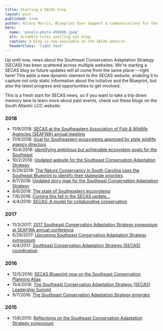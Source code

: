 ```yaml
---
title: Starting a SECAS blog
layout: post
published: true
author: Hilary Morris, Blueprint User Support & Communications for the Southeast and South Atlantic Blueprints
hero:
  name: 'pexels-photo-459688.jpeg'
  alt: Scrabble tiles spelling out blog.
  caption: A blog is now available on the SECAS website.
  headerClass: 'light-text'
---
```


Up until now, news about the Southeast Conservation Adaptation Strategy (SECAS) has been scattered across multiple websites. We're starting a SECAS blog so future updates will all come from the same place---right here! This adds a new dynamic element to the SECAS website, enabling it to capture not only static information about the initiative and the Blueprint, but also the latest progress and opportunities to get involved.

This is a fresh start for SECAS news, so if you want to take a trip down memory lane to learn more about past events, check out these blogs on the South Atlantic LCC website:

<!--more-->

### 2018

- 11/9/2018: [SECAS at the Southeastern Association of Fish & Wildlife Agencies (SEAFWA) annual meeting](http://www.southatlanticlcc.org/2018/11/09/secas-at-the-southeastern-association-of-fish-wildlife-agencies-seafwa-annual-meeting/)
- 11/9/2018: [Goal for Southeastern ecosystems approved by state wildlife agency directors](http://www.southatlanticlcc.org/2018/11/09/goal-for-southeastern-ecosystems-approved-by-state-wildlife-agency-directors/)
- 10/4/2018: [Identifying ambitious but achievable ecosystem goals for the Southeast](http://www.southatlanticlcc.org/2018/10/04/identifying-ambitious-but-achievable-ecosystem-goals-for-the-southeast/)
- 10/2/2018: [Updated website for the Southeast Conservation Adaptation Strategy](http://www.southatlanticlcc.org/2018/10/02/updated-website-for-the-southeast-conservation-adaptation-strategy/)
- 8/29/2018: [The Nature Conservancy in South Carolina uses the Southeast Blueprint to identify their statewide priorities](http://www.southatlanticlcc.org/2018/08/29/the-nature-conservancy-in-south-carolina-uses-the-southeast-blueprint-to-identify-their-statewide-priorities/)
- 8/7/2018: [Updated story map for the Southeast Conservation Adaptation Strategy](http://www.southatlanticlcc.org/2018/08/07/updated-story-map-for-the-southeast-conservation-adaptation-strategy/)
- 8/6/2018: [The state of Southeastern ecosystems](http://www.southatlanticlcc.org/2018/08/06/the-state-of-southeastern-ecosystems/)
- 7/6/2018: [Coming this fall in the SECAS update…](http://www.southatlanticlcc.org/2018/07/06/coming-this-fall-in-the-secas-update/)
- 4/4/2018: [SECAS: A model for collaborative conservation](http://www.southatlanticlcc.org/2018/04/04/secas-a-model-for-collaborative-conservation/)

### 2017

- 11/3/2017: [2017 Southeast Conservation Adaptation Strategy symposium at SEAFWA annual conference](http://www.southatlanticlcc.org/2017/11/03/2017-southeast-conservation-adaptation-strategy-symposium-at-seafwa-annual-conference/)
- 6/29/2017: [Upcoming Southeast Conservation Adaptation Strategy symposium](http://www.southatlanticlcc.org/2017/06/29/upcoming-southeast-conservation-adaptation-strategy-symposium/)
- 4/4/2017: [Southeast Conservation Adaptation Strategy (SECAS) coordination](http://www.southatlanticlcc.org/2017/04/04/southeast-conservation-adaptation-strategy-secas-coordination/)

### 2016

- 12/5/2016: [SECAS Blueprint now on the Southeast Conservation Planning Atlas](http://www.southatlanticlcc.org/2016/12/05/secas-blueprint-now-on-the-southeast-conservation-planning-atlas/)
- 11/4/2016: [The Southeast Conservation Adaptation Strategy (SECAS) Leadership Summit](http://www.southatlanticlcc.org/2016/11/04/the-southeast-conservation-adaptation-strategy-secas-leadership-summit/)
- 9/7/2016: [The Southeast Conservation Adaptation Strategy emerges](http://www.southatlanticlcc.org/2016/09/07/the-southeast-conservation-adaptation-strategy-emerges/)

### 2015

- 11/6/2015: [Reflections on the Southeast Conservation Adaptation Strategy symposium](http://www.southatlanticlcc.org/2015/11/06/reflections-on-the-southeast-conservation-adaptation-strategy-symposium/)
